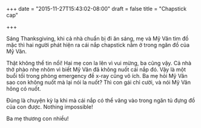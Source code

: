 +++
date = "2015-11-27T15:43:02-08:00"
draft = false
title = "Chapstick cap"

+++

Sáng Thanksgiving, khi cả nhà chuẩn bị đi ăn sáng, mẹ và Mỹ Văn tìm đồ mặc thì
hai người phát hiện ra cái nắp chapstick nằm ở trong ngăn đồ của Mỹ Văn.

Thật không thể tin nổi! Hai mẹ con la lên vì vui mừng, ba cũng vậy. Cả nhà thở
phào nhẹ nhõm vì biết Mỹ Văn đã không nuốt cái nắp đó. Vậy là một buổi tối trong
phòng emergency đề x-ray cũng vô ích. Ba mẹ hỏi Mỹ Văn sao con không nuốt mà lại
nói la nuốt? Thì con gái chỉ cười, và nói Mỹ Văn hông có nuốt.

Đúng là chuyện kỳ lạ khi mà cái nắp có thể văng vào trong ngăn tủ đựng đồ của
con được. Nothing impossible!

Ba mẹ thương con nhiều!

